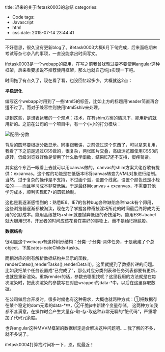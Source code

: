 title: 迟来的关于ifetask0003的总结
categories:
  - Code
tags:
  - Javascript
  - html
  - css
date: 2015-07-14 23:44:41
---

不好意思，很久没有更新blog了。ifetask0003大概6月下旬完成，后来面临期末考试等杂七杂八的事项，一直没能拿出时间写文。

ifetask0003是一个webapp的应用，在写之前我曾犹豫过要不要使用angular这种框架，后来看要求说不推荐使用框架，那么也就自己纯js实现一下吧。

时间拖了有点久了，现在看了看，也没回忆起多少，大概就这2点：

<!-- more -->

**平稳退化**

编写这个webapp时用到了一些html5的标签，比如上方的标题用header简直再合适不过了。而对于兼容性则使用html5shiv来处理。

提到这些，是想表达我的一个观点：技术，在有shim方案的情况下，能用新的就用新的。之前在公司的一个项目中，有一个小小的打分模块：

![配图-分数](http://7sbmuq.com1.z0.glb.clouddn.com/配图-分数5A7CC9C3-7991-413B-AB29-72486750C643.png)

背后的圆环要根据分数显示。同事跟我讲，之前做过这个东西了，可以拿来复用，我看了下之前是通过CSS做的，很复杂，两张图片交叠，高级浏览器使用CSS3的旋转，低级浏览器好像是使用了什么数学函数，结果IE7还不支持，蛋疼菊紧。

其实这个东西一眼看上去就可以用canvas做的。canvas的shim方案大佬谷歌有提供：excanvas。这个库的功能是在低版本IE将canvas转变为VML对象进行绘制。当然，过于复杂的操作是不支持，不过画个弧，设置个线宽，设置个颜色还是小轻松的——而且学习成本非常低廉。于是最终用canvas + excanvas，不需要其他学习成本，顺利实现IE7+的圆弧绘制。

这也是我逐渐感悟到的：熟悉IE6、IE7的各种bug各种缺陷各种hack有个卵用，这些浏览器逐渐都被淘汰，现在为了掌握各种奇技淫巧所花的时间最后终将成为无用的沉默成本。能用高级技巧+shim就要抛弃低级的奇技淫巧，能用ES6+babel就大胆用ES6，开发者的时间应该花费在美好的事物上，而不是给IE擦屁股。

**数据结构**

很明显这个webapp有这种树形结构：分类-子分类-具体任务，于是我建了个总object，下属cates-cateChilds-tasks。

而相对应的则有解析数据结构并显示的函数，renderCates(),renderTasks(),renderDetail()。这里就提到了数据传递的问题。比如我把某个任务设置成“已完成了”，那么对应分类列表和任务列表都要有更新，也就是重新渲染。重新render的话，参数去哪里找呢？这里我用的方法就是在每次渲染时，把此次渲染的参数写在对应wrapper的data-*中，以后在这里存取数据。

在公司做后台开发时，很多时候也有这种需求，大概也就两种方式：①把数据存在某个稳定的dom元素的data-*中，②干脆js中新建个变量存储。
这两种方法我都不甚满意，在操作时会产生大量存-取-存-取这种非常无聊的“脏代码”，严重增加了代码冗余度。

也许angular这种MVVM框架的数据绑定适合解决这种问题吧……我了解的不多，就不多说了。


ifetask0004打算找时间补一下，恩，就最近！
